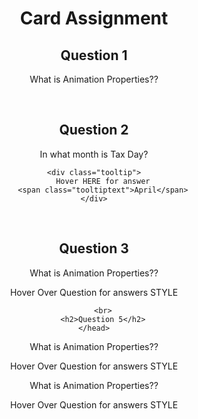 <!DOCTYPE html>
<center>
    <head>
        <h1>Card Assignment</h1>
        <h2>Question 1</h2>
    </head>
    <style>
        .label:after {
            content: 'What is 2 + 2 = ?';
        }
        .label:hover:after {
            content: 'The Answer is 4.';
        }
    </style>
    <body>
        <p>
            <span class="label"></span>
        </p>
    </body>
<br>
 
<h2> Question 2</h2>
<style>
    .tooltip {
        position: relative;
        display: inline-block;
        border-bottom: 1px dotted black;
    }

    .tooltip .tooltiptext {
        visibility: hidden;
        width: 120px;
        background-color: black;
        color: #fff;
        text-align: center;
        border-radius: 6px;
        padding: 5px 0;

        /* Position the tooltip */
        position: absolute;
        z-index: 1;
    }

    .tooltip:hover .tooltiptext {
        visibility: visible;
    }
</style>
<body style="text-align:center;">
 <p>
        In what month is Tax Day?
    </p>

    <div class="tooltip">
        Hover HERE for answer
        <span class="tooltiptext">April</span>
    </div>
<br>
<h2> Question 3</h2>
 <style>
        .tooltip {
            position: relative;
            display: inline-block;
            border-bottom: 1px dotted black;
        }

        .tooltip .tooltiptext {
            visibility: hidden;
            width: 120px;
            background-color: black;
            color: #fff;
            text-align: center;
            border-radius: 6px;
            padding: 5px 0;

            /* Position the tooltip */
            position: absolute;
            z-index: 1;
        }

        .tooltip:hover .tooltiptext {
            visibility: visible;
        }
    </style>
    <body style="text-align:center;">
        <p>
            Name this coding word St*l*
        </p>

        <div class="tooltip">
<br>
        <h2>Question 4</h2>
    </head>

    
   <center>
       <style>
        .label:after {
            content: 'Name the Two Transitions we learned about in this lesson';
        }
        .label:hover:after {
            content: 'DELAY & TIMING-FUNCTION';
        }
    </style>
    <body>
        <p>
            <span class="label"></span>
        </p>
    </body>
            Hover Over Question for answers
            <span class="tooltiptext">STYLE</span>
        </div>

        <br>
        <h2>Question 5</h2>
    </head>

    
   <center>
       <style>
        .label:after {
            content: 'What is Keyframe-selector?';
        }
        .label:hover:after {
            content: 'Set the directions for the animation';
        }
    </style>
    <body>
        <p>
            <span class="label"></span>
        </p>
    </body>
            Hover Over Question for answers
            <span class="tooltiptext">STYLE</span>
        </div>
    
 <center>
       <style>
        .label:after {
            content: 'What is Animation Properties??';
        }
        .label:hover:after {
            content: 'Used to tell the target element it is going to perform the animation';
        }
    </style>
    <body>
        <p>
            <span class="label"></span>
        </p>
    </body>
            Hover Over Question for answers
            <span class="tooltiptext">STYLE</span>
        </div>
    
